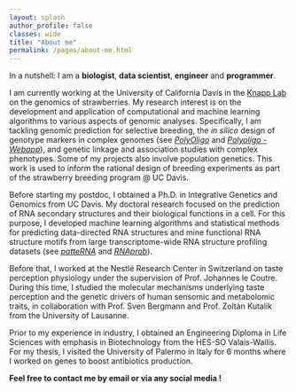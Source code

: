 ```yaml
---
layout: splash
author_profile: false
classes: wide
title: "About me"
permalink: /pages/about-me.html
---
```


In a nutshell: I am a **biologist**, **data scientist**, **engineer** and **programmer**.

I am currently working at the University of California Davis in the [Knapp Lab](https://knapp.plantsciences.ucdavis.edu/) on the genomics of strawberries. My research interest is on the development and application of computational and machine learning algorithms to various aspects of genomic analyses. Specifically, I am tackling genomic prediction for selective breeding, the *in silico* design of genotype markers in complex genomes (see *[PolyOligo](https://github.com/MirkoLedda/polyoligo)* and *[Polyoligo - Webapp](http://ec2-52-52-41-39.us-west-1.compute.amazonaws.com/)*), and genetic linkage and association studies with complex phenotypes. Some of my projects also involve population genetics. This work is used to inform the rational design of breeding experiments as part of the strawberry breeding program @ UC Davis.

Before starting my postdoc, I obtained a Ph.D. in Integrative Genetics and Genomics from UC Davis. My doctoral research focused on the prediction of RNA secondary structures and their biological functions in a cell. For this purpose, I developed machine learning algorithms and statistical methods for predicting data-directed RNA structures and mine functional RNA structure motifs from large transcriptome-wide RNA structure profiling datasets (see *[patteRNA](https://github.com/AviranLab/patteRNA)* and *[RNAprob](https://github.com/AviranLab/RNAprob)*).

Before that, I worked at the Nestlé Research Center in Switzerland on taste perception physiology under the supervision of Prof. Johannes le Coutre. During this time, I studied the molecular mechanisms underlying taste perception and the genetic drivers of human sensomic and metabolomic traits, in collaboration with Prof. Sven Bergmann and Prof. Zoltàn Kutalik from the University of Lausanne.

Prior to my experience in industry, I obtained an Engineering Diploma in Life Sciences with emphasis in Biotechnology from the HES-SO Valais-Wallis. For my thesis, I visited the University of Palermo in Italy for 6 months where I worked on genes to boost antibiotics production.

**Feel free to contact me by email or via any social media !**
